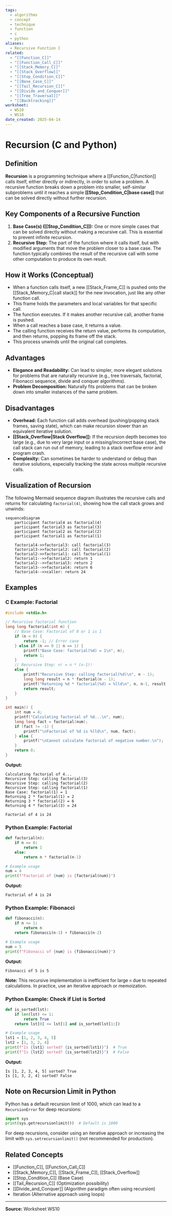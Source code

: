 ```yaml
---
tags:
  - algorithms
  - concept
  - technique
  - function
  - c
  - python
aliases:
  - Recursive Function C
related:
  - "[[Function_C]]"
  - "[[Function_Call_C]]"
  - "[[Stack_Memory_C]]"
  - "[[Stack_Overflow]]"
  - "[[Stop_Condition_C]]"
  - "[[Base_Case_C]]"
  - "[[Tail_Recursion_C]]"
  - "[[Divide_and_Conquer]]"
  - "[[Tree_Traversal]]"
  - "[[Backtracking]]"
worksheet:
  - WS10
  - WS18
date_created: 2025-04-14
---
```

# Recursion (C and Python)

## Definition

**Recursion** is a programming technique where a [[Function_C|function]] calls itself, either directly or indirectly, in order to solve a problem. A recursive function breaks down a problem into smaller, self-similar subproblems until it reaches a simple **[[Stop_Condition_C|base case]]** that can be solved directly without further recursion.

## Key Components of a Recursive Function

1.  **Base Case(s) ([[Stop_Condition_C]]):** One or more simple cases that can be solved directly without making a recursive call. This is essential to prevent infinite recursion.
2.  **Recursive Step:** The part of the function where it calls itself, but with modified arguments that move the problem closer to a base case. The function typically combines the result of the recursive call with some other computation to produce its own result.

## How it Works (Conceptual)

- When a function calls itself, a new [[Stack_Frame_C]] is pushed onto the [[Stack_Memory_C|call stack]] for the new invocation, just like any other function call.
- This frame holds the parameters and local variables for that specific call.
- The function executes. If it makes another recursive call, another frame is pushed.
- When a call reaches a base case, it returns a value.
- The calling function receives the return value, performs its computation, and then returns, popping its frame off the stack.
- This process unwinds until the original call completes.

## Advantages

- **Elegance and Readability:** Can lead to simpler, more elegant solutions for problems that are naturally recursive (e.g., tree traversals, factorial, Fibonacci sequence, divide and conquer algorithms).
- **Problem Decomposition:** Naturally fits problems that can be broken down into smaller instances of the same problem.

## Disadvantages

- **Overhead:** Each function call adds overhead (pushing/popping stack frames, saving state), which can make recursion slower than an equivalent iterative solution.
- **[[Stack_Overflow|Stack Overflow]]:** If the recursion depth becomes too large (e.g., due to very large input or a missing/incorrect base case), the call stack can run out of memory, leading to a stack overflow error and program crash.
- **Complexity:** Can sometimes be harder to understand or debug than iterative solutions, especially tracking the state across multiple recursive calls.

## Visualization of Recursion

The following Mermaid sequence diagram illustrates the recursive calls and returns for calculating `factorial(4)`, showing how the call stack grows and unwinds:

```mermaid
sequenceDiagram
    participant factorial4 as factorial(4)
    participant factorial3 as factorial(3)
    participant factorial2 as factorial(2)
    participant factorial1 as factorial(1)

    factorial4->>factorial3: call factorial(3)
    factorial3->>factorial2: call factorial(2)
    factorial2->>factorial1: call factorial(1)
    factorial1-->>factorial2: return 1
    factorial2-->>factorial3: return 2
    factorial3-->>factorial4: return 6
    factorial4-->>caller: return 24
```

## Examples

### C Example: Factorial

```c
#include <stdio.h>

// Recursive factorial function
long long factorial(int n) {
    // Base Case: Factorial of 0 or 1 is 1
    if (n < 0) {
        return -1; // Error case
    } else if (n == 0 || n == 1) {
        printf("Base Case: factorial(%d) = 1\n", n);
        return 1;
    }
    // Recursive Step: n! = n * (n-1)!
    else {
        printf("Recursive Step: calling factorial(%d)\n", n - 1);
        long long result = n * factorial(n - 1);
        printf("Returning %d * factorial(%d) = %lld\n", n, n-1, result);
        return result;
    }
}

int main() {
    int num = 4;
    printf("Calculating factorial of %d...\n", num);
    long long fact = factorial(num);
    if (fact != -1) {
        printf("\nFactorial of %d is %lld\n", num, fact);
    } else {
        printf("\nCannot calculate factorial of negative number.\n");
    }
    return 0;
}
```

**Output:**
```
Calculating factorial of 4...
Recursive Step: calling factorial(3)
Recursive Step: calling factorial(2)
Recursive Step: calling factorial(1)
Base Case: factorial(1) = 1
Returning 2 * factorial(1) = 2
Returning 3 * factorial(2) = 6
Returning 4 * factorial(3) = 24

Factorial of 4 is 24
```

### Python Example: Factorial

```python
def factorial(n):
    if n == 0:
        return 1
    else:
        return n * factorial(n-1)

# Example usage
num = 4
print(f"Factorial of {num} is {factorial(num)}")
```

**Output:**
```
Factorial of 4 is 24
```

### Python Example: Fibonacci

```python
def fibonacci(n):
    if n <= 1:
        return n
    return fibonacci(n-1) + fibonacci(n-2)

# Example usage
num = 5
print(f"Fibonacci of {num} is {fibonacci(num)}")
```

**Output:**
```
Fibonacci of 5 is 5
```
**Note:** This recursive implementation is inefficient for large `n` due to repeated calculations. In practice, use an iterative approach or memoization.

### Python Example: Check if List is Sorted

```python
def is_sorted(lst):
    if len(lst) <= 1:
        return True
    return lst[0] <= lst[1] and is_sorted(lst[1:])

# Example usage
lst1 = [1, 2, 3, 4, 5]
lst2 = [1, 3, 2, 4]
print(f"Is {lst1} sorted? {is_sorted(lst1)}")  # True
print(f"Is {lst2} sorted? {is_sorted(lst2)}")  # False
```

**Output:**
```
Is [1, 2, 3, 4, 5] sorted? True
Is [1, 3, 2, 4] sorted? False
```

## Note on Recursion Limit in Python

Python has a default recursion limit of 1000, which can lead to a `RecursionError` for deep recursions:

```python
import sys
print(sys.getrecursionlimit())  # Default is 1000
```

For deep recursions, consider using an iterative approach or increasing the limit with `sys.setrecursionlimit()` (not recommended for production).

## Related Concepts
- [[Function_C]], [[Function_Call_C]]
- [[Stack_Memory_C]], [[Stack_Frame_C]], [[Stack_Overflow]]
- [[Stop_Condition_C]] (Base Case)
- [[Tail_Recursion_C]] (Optimization possibility)
- [[Divide_and_Conquer]] (Algorithm paradigm often using recursion)
- Iteration (Alternative approach using loops)

---
**Source:** Worksheet WS10
